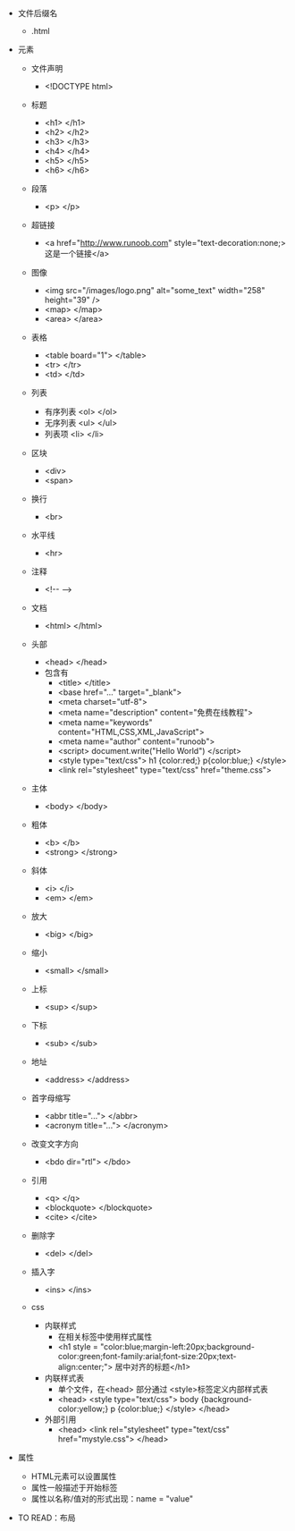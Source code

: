 - 文件后缀名
    - .html
- 元素
    - 文件声明
        - \<!DOCTYPE html> 
    - 标题
        - \<h1> \</h1>
        - \<h2> \</h2>
        - \<h3> \</h3>
        - \<h4> \</h4>
        - \<h5> \</h5>
        - \<h6> \</h6>
    - 段落
        - \<p>  \</p>
    - 超链接
        - \<a href="http://www.runoob.com" style="text-decoration:none;>这是一个链接\</a>
    - 图像
        - \<img src="/images/logo.png" alt="some_text" width="258" height="39" />
        - \<map> \</map>
        - \<area> \</area>
    - 表格
        - \<table board="1"> \</table>
        - \<tr> \</tr>
        - \<td> \</td>
    - 列表
        - 有序列表 \<ol> \</ol>
        - 无序列表 \<ul> \</ul>
        - 列表项 \<li> \</li>
    - 区块
        - \<div> </div>
        - \<span> </span>



    - 换行
        - \<br>
    - 水平线
        - \<hr>
    - 注释
        - \<!-- -->
    - 文档
        - \<html> \</html>    
    - 头部
        - \<head> \</head>
        - 包含有
            - \<title> \</title>
            - \<base href="..." target="_blank">
            - \<meta charset="utf-8">
            - \<meta name="description" content="免费在线教程">
            - \<meta name="keywords" content="HTML,CSS,XML,JavaScript">
            - \<meta name="author" content="runoob">
            - \<script> document.write("Hello World") \</script>
            - \<style type="text/css"> h1 {color:red;} p{color:blue;} \</style>
            - \<link  rel="stylesheet" type="text/css" href="theme.css">

    - 主体
        - \<body> \</body>
    - 粗体
        - \<b> \</b>
        - \<strong> \</strong>
    - 斜体
        - \<i> \</i>
        - \<em> \</em>
    - 放大
        - \<big> \</big>
    - 缩小
        - \<small> \</small>
    - 上标
        - \<sup> \</sup>
    - 下标
        - \<sub> \</sub>
    - 地址
        - \<address> \</address>
    - 首字母缩写
        - \<abbr title="..."> \</abbr>
        - \<acronym title="..."> \</acronym>
    - 改变文字方向
        - \<bdo dir="rtl"> \</bdo>
    - 引用
        - \<q> \</q>
        - \<blockquote> \</blockquote>
        - \<cite> \</cite>

    - 删除字
        - \<del> \</del>
    - 插入字
        - \<ins> \</ins>
    - css
        - 内联样式
            - 在相关标签中使用样式属性
            - \<h1 style = "color:blue;margin-left:20px;background-color:green;font-family:arial;font-size:20px;text-align:center;"> 居中对齐的标题\</h1>
        - 内联样式表
            - 单个文件，在\<head> 部分通过 \<style>标签定义内部样式表
            - \<head>
\<style type="text/css">
body {background-color:yellow;}
p {color:blue;}
\</style>
\</head>
        - 外部引用
            - \<head>
\<link rel="stylesheet" type="text/css" href="mystyle.css">
\</head>
    

    
- 属性
    - HTML元素可以设置属性
    - 属性一般描述于开始标签
    - 属性以名称/值对的形式出现：name = "value"




- TO READ：布局